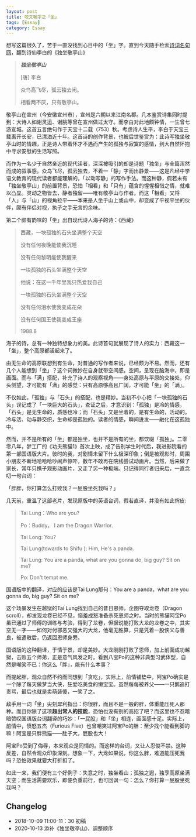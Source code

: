 ```yaml
---
layout: post
title: 咬文嚼字之「坐」
tags: [Essay]
category: Essay
---
```


想写这篇很久了，苦于一直没找到心目中的「坐」字。直到今天随手检索[诗词名句网](https://www.shicimingju.com/chaxun/list/3816.html)，翻到诗仙李白的《独坐敬亭山》

>***独坐敬亭山***
>
>[唐] 李白
>
>众鸟高飞尽，孤云独去闲。
>
>相看两不厌，只有敬亭山。

敬亭山在宣州（今安徽宣州市），宣州是六朝以来江南名郡。几本鉴赏诗集同时提到：大诗人如谢灵运、谢朓等曾在宣州做过太守。而李白对此地颇钟情，一生曾七游宣城。这首五言绝句作于天宝十二载（753）秋。考虑诗人生平，李白于天宝三载离开长安，已漂泊近十年。这首诗的创作背景，也被后世鉴赏为：此诗写独坐敬亭山时的情趣，正是诗人带着怀才不遇而产生的孤独与寂寞的感情，到大自然怀抱中寻求安慰的生活写照。

而作为一名少于自然亲近的现代读者，深深被吸引的却是诗题「独坐」与全篇浑然而成的叙事感。众鸟飞尽，孤云独去，不着一「静」字而出静景——这是凡经中学语文教育的现代读者都能理解的，「以动写静」的写作手法。而这种静，假若未有「独坐敬亭山」的前置背景，恐怕「相看」和「只有」蕴含的惺惺相惜之情，就难以凸显。灵动之物皆去，静者独留——唯有敬亭山与作者。而这「相看」又将「人」与「山」的视角拉平——本来是人坐于山上或山中，却变成了平视平坐的伙伴，颇有伴侣对视，执子之手无言的余味。



第二个颇有韵味的「坐」出自现代诗人海子的诗：《西藏》

> 西藏，一块孤独的石头坐满整个天空
>
> 没有任何夜晚能使我沉睡
>
> 没有任何黎明能使我醒来
>
> 
>
> 一块孤独的石头坐满整个天空
>
> 他说：在这一千年里我只热爱我自己
>
> 一块孤独的石头坐满整个天空
>
> 没有任何泪水使我变成花朵
>
> 没有任何国王使我变成王座
>
> 1988.8

海子的诗，总有一种独特想象力的美。此诗首句就展现了诗人的实力：西藏这一「坐」，整个高原都活起来了。

由无生命的高原联想到有生命，对普通的写作者来说，已经颇为不易。然而，还有几个人能想到「坐」？这个词微妙在自身就带空间感。空间，呈现在脑海中，即是画面。而与「满」搭配，补充了诗人的观察视角——身处高原与平原的交接处，仰头侧望，才可能有「满」的感觉：只有高原够高且广阔，才可能「坐」的「满」。

不仅如此，「孤独」与「石头」的搭配，也是精妙。当初不小心把「一块孤独的石头」误记成了「一块巨大的石头」，查证之后，才意识到：「孤独」是冷的情感，「石头」是无生命的，质感也冷；而「石头」又是坐着的，是有生命的，活动的。冷与活、动与静交织，生命却是孤独的。读者的情感，瞬间迸发——融化在这孤独中。

然而，并不是所有的「坐」都是独坐，也并不是所有的坐，都饮啜「孤独」。二零零八年，梦工厂的《功夫熊猫1》首次上映，成了告别学生时代后，我进影院看的第一部国语版大片。彼时的我，对剧情未留下什么极深印象；倒是被观影时，周围小朋友不断地哈哈哈吵闹声惊吓，数年不敢再在院线尝试动画片。当然，后来做了家长，常年只携子观影动画片，又走了另一种极端。只记得同行者归来后，一直念叨一句台词：

「胖胖，你打算怎么打败我？一屁股坐死我吗？」

几天前，重温了这部老片，发现原版中的英语台词，假若直译，并没有如此俏皮: 

> Tai Lung：Who are you?
>
> Po：Buddy， I am the Dragon Warrior.
>
> Tai Long: You? 
>
> Tai Lung(towards to Shifu ): Him, He's a panda.
>
> Tai Lung: You are a panda, what are you gonna do, big guy? Sit on me?
>
> Po: Don't tempt me.



国语版中的翻译，对应的应该是Tai Lung那句：You are a panda，what are you gonna do, big guy? Sit on me? 



这个场景发生在越狱的Tai Lung找到自己的昔日恩师，企图夺取龙卷（Dragon scroll），却发现龙卷已经不见，恼羞成怒准备杀死恩师之时。当时的熊猫阿宝Po虽已通过了师傅的训练与考验，得到了龙卷，但据说能打败大龙的龙卷之中，其实空无一字——如何对付邪恶又强大的大龙，他毫无胜算，只是凭着一股侠义与善良，被遣散后，仍返回恩师身旁。

国语版的这种翻译，于情于景，却是美妙。大龙刚刚打败了恩师，加上前面成功越狱，击败五个师弟，正是意气风发之时。看到八宝Po的这种非典型习武体型，自然是嘲笑不已：你这么「胖」，能有什么本事？

而提起胖，观众自然不约而同想到「贪吃」，实际上，前情铺垫中，阿宝Po确实是一个除了每天做梦当大侠，狂爱吃美食的懒宝宝。虽然每每被养父——一只鹅追打责骂，最后也就是卖萌装傻，一笑了之。

敌手用一词「坐」尖刻犀利指出：你很胖，而且不是一般的胖，体重能压死人那种。而且你除了这项**超出常人的技能**，恐怕也没有别的高招了吧？而这里也不忍暗暗赞叹国语版台词翻译的巧妙：「一屁股」和「坐」相连，画面感十足。实际上，前情中，愤怒五杰（Furious Five）也曾嘲笑过阿宝Po的胖：至少找个能看到脚的嘛！阿宝是只胖熊猫——肚子大，屁股也大！

阿宝Po受到了侮辱，本来观众是同情的。而这样的台词，又让人忍俊不禁。这种反差，自然令观众印象深刻。想象一下，大龙如果说，你这么胖，难道能压死我吗？恐怕效果就要大打折扣了。

如此一来，我们便有三个好例子：失意之时，独坐看山；孤独之遐，独享高原坐满天空；而生活需要欢乐，即便负重前行，也可回讽一句：怎么？你打算一屁股坐死我吗？







## Changelog

- 2018-10-09 11:00-11：30 初稿 
- 2020-10-13 添补《独坐敬亭山》，调整顺序

   